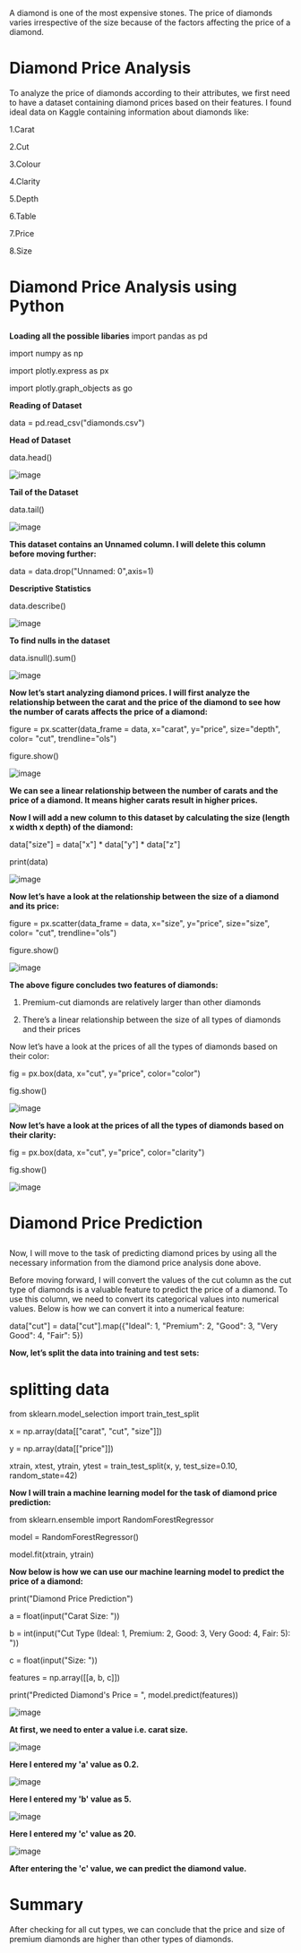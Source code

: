 A diamond is one of the most expensive stones. The price of diamonds varies irrespective of the size because of the factors affecting the price of a diamond. <p>

# Diamond Price Analysis
To analyze the price of diamonds according to their attributes, we first need to have a dataset containing diamond prices based on their features. I found ideal data on Kaggle containing information about diamonds like: <p>
1.Carat <p>
2.Cut <p>
3.Colour <p>
4.Clarity <p>
5.Depth <p>
6.Table <p>
7.Price <p>
8.Size <p>

# Diamond Price Analysis using Python <p>

**Loading all the possible libaries**
import pandas as pd <p>
import numpy as np <p>
import plotly.express as px <p>
import plotly.graph_objects as go <p>
**Reading of Dataset** <p>
data = pd.read_csv("diamonds.csv") <p>
**Head of Dataset** <p>
data.head() <p>
![image](https://github.com/KalyanKumarBhogi/Analysing-and-Predicting-Diamond-Prices/assets/144279085/c7e934f9-69ee-4ffb-9e06-3f0088e27dff)

**Tail of the Dataset** <p>
data.tail() <p>
![image](https://github.com/KalyanKumarBhogi/Analysing-and-Predicting-Diamond-Prices/assets/144279085/9d4bf524-bc90-4f5d-95cd-a38b8ec64f14)

**This dataset contains an Unnamed column. I will delete this column before moving further:** <p>
data = data.drop("Unnamed: 0",axis=1) <p>
**Descriptive Statistics** <p>
data.describe() <p>
![image](https://github.com/KalyanKumarBhogi/Analysing-and-Predicting-Diamond-Prices/assets/144279085/5e418d78-118a-46d7-ab86-6d54aed3d11c)

**To find nulls in the dataset**<p>
data.isnull().sum()<p>
![image](https://github.com/KalyanKumarBhogi/Analysing-and-Predicting-Diamond-Prices/assets/144279085/faffe589-dc32-4fce-8d6b-728792181315)

**Now let’s start analyzing diamond prices. I will first analyze the relationship between the carat and the price of the diamond to see how the number of carats affects the price of a diamond:** <p>

figure = px.scatter(data_frame = data, x="carat",
                    y="price", size="depth", 
                    color= "cut", trendline="ols")  <p>
figure.show() <p>
![image](https://github.com/KalyanKumarBhogi/Analysing-and-Predicting-Diamond-Prices/assets/144279085/49f8fcf9-1522-40ae-b1da-98fb65bc17fe)

**We can see a linear relationship between the number of carats and the price of a diamond. It means higher carats result in higher prices.**

**Now I will add a new column to this dataset by calculating the size (length x width x depth) of the diamond:**

data["size"] = data["x"] * data["y"] * data["z"] <p>
print(data) <p>

![image](https://github.com/KalyanKumarBhogi/Analysing-and-Predicting-Diamond-Prices/assets/144279085/9b2ae09d-cc34-4f14-b82a-84153fd6dc4a)

**Now let’s have a look at the relationship between the size of a diamond and its price:** <p>
figure = px.scatter(data_frame = data, x="size",
                    y="price", size="size", 
                    color= "cut", trendline="ols") <p>
figure.show()  <p>
![image](https://github.com/KalyanKumarBhogi/Analysing-and-Predicting-Diamond-Prices/assets/144279085/5a6756f1-07df-4aa0-891b-26e988458957)

**The above figure concludes two features of diamonds:**
1. Premium-cut diamonds are relatively larger than other diamonds <p>
2. There’s a linear relationship between the size of all types of diamonds and their prices <p>

Now let’s have a look at the prices of all the types of diamonds based on their color: <p>

fig = px.box(data, x="cut", 
             y="price", 
             color="color")  <p>
fig.show() <p>
![image](https://github.com/KalyanKumarBhogi/Analysing-and-Predicting-Diamond-Prices/assets/144279085/84e97071-52e4-4d1b-9b46-ef17c49e75a3)

**Now let’s have a look at the prices of all the types of diamonds based on their clarity:** <p>

fig = px.box(data, 
             x="cut", 
             y="price", 
             color="clarity") <p>
fig.show() <p>
![image](https://github.com/KalyanKumarBhogi/Analysing-and-Predicting-Diamond-Prices/assets/144279085/a6086193-9513-4703-8c66-8f8a12eadfaa)

# Diamond Price Prediction <p>
Now, I will move to the task of predicting diamond prices by using all the necessary information from the diamond price analysis done above. <p>

Before moving forward, I will convert the values of the cut column as the cut type of diamonds is a valuable feature to predict the price of a diamond. To use this column, we need to convert its categorical values into numerical values. Below is how we can convert it into a numerical feature: <p>

data["cut"] = data["cut"].map({"Ideal": 1, 
                               "Premium": 2, 
                               "Good": 3,
                               "Very Good": 4,
                               "Fair": 5}) <p>
                               

**Now, let’s split the data into training and test sets:**    <p>

# splitting data
from sklearn.model_selection import train_test_split  <p>
x = np.array(data[["carat", "cut", "size"]])  <p>
y = np.array(data[["price"]]) <p>

xtrain, xtest, ytrain, ytest = train_test_split(x, y, 
                                                test_size=0.10, 
                                                random_state=42) <p>

**Now I will train a machine learning model for the task of diamond price prediction:**     <p>

from sklearn.ensemble import RandomForestRegressor <p>
model = RandomForestRegressor() <p>
model.fit(xtrain, ytrain) <p>

**Now below is how we can use our machine learning model to predict the price of a diamond:** <p>

print("Diamond Price Prediction")  <p>
a = float(input("Carat Size: ")) <p>
b = int(input("Cut Type (Ideal: 1, Premium: 2, Good: 3, Very Good: 4, Fair: 5): ")) <p>
c = float(input("Size: ")) <p>
features = np.array([[a, b, c]]) <p>
print("Predicted Diamond's Price = ", model.predict(features)) <p>

![image](https://github.com/KalyanKumarBhogi/Analysing-and-Predicting-Diamond-Prices/assets/144279085/de6c1a25-5c02-4923-9e12-992c9678002b)  <p>

**At first, we need to enter a value i.e. carat size.** <p>

![image](https://github.com/KalyanKumarBhogi/Analysing-and-Predicting-Diamond-Prices/assets/144279085/9654ee27-a7fd-4617-8def-7feec7102e47)  <p>

**Here I entered my 'a' value as 0.2.** <p>

![image](https://github.com/KalyanKumarBhogi/Analysing-and-Predicting-Diamond-Prices/assets/144279085/6cce1645-e226-4cec-ab5d-6e7f304c8bd4)   <p>

**Here I entered my 'b' value as 5.** <p>

![image](https://github.com/KalyanKumarBhogi/Analysing-and-Predicting-Diamond-Prices/assets/144279085/abe8a0e3-9aea-4e97-ad35-566c04075cd2)  <p>

**Here I entered my 'c' value as 20.** <p>

![image](https://github.com/KalyanKumarBhogi/Analysing-and-Predicting-Diamond-Prices/assets/144279085/20321657-e9f2-4592-97fb-cdeb617730ec) <p>

**After entering the 'c' value, we can predict the diamond value.**  <p>

# Summary
After checking for all cut types, we can conclude that the price and size of premium diamonds are higher than other types of diamonds.  <p>

